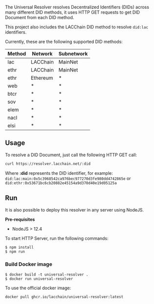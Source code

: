 
The Universal Resolver resolves Decentralized Identifiers (DIDs) across many different DID methods, it uses HTTP GET requests to get DID Document from each DID method.

This project also includes the LACChain DID method to resolve ```did:lac``` identifiers.

Currently, these are the following supported DID methods:


| Method                         |        Network              | Subnetwork |
| -------------------------------| ----------------------------|------------|
| lac                            |     LACChain                |  MainNet   |
| ethr                           |     LACChain                |  MainNet   |
| ethr                           |     Ethereum                |     *      |
| web                            |      *                      |     *      |
| btcr                           |      *                      |     *      |
| sov                            |      *                      |     *      |
| elem                           |      *                      |     *      |
| nacl                           |      *                      |     *      |
| elsi                           |      *                      |     *      |

## Usage

To resolve a DID Document, just call the following HTTP GET call:

```bash
curl https://resolver.lacchain.net/:did
```

Where **:did** represents the DID identifier, for example: ``did:lac:main:0x5c3968542ca976bec977270d3fe980dd4742865e`` or  ``did:ethr:0x53671bc6cb20882e45154a9d370d40e19d05125a`` 

## Run

It is also possible to deploy this resolver in any server using NodeJS.

**Pre-requisites**

- NodeJS  > 12.4

To start HTTP Server, run the following commands:

```bash
$ npm install
$ npm run
```

### Build Docker image

```
$ docker build -t universal-resolver . 
$ docker run universal-resolver
```

To use the official docker image:

```bash
docker pull ghcr.io/lacchain/universal-resolver:latest
```
